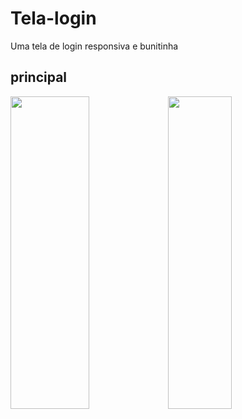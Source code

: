 # Tela-login
Uma tela de login responsiva e bunitinha

## principal
<div style="display:flex">
  <img style="width:50%; height: 500px" src="https://github.com/winycios/Tela-login/assets/79330086/6c507b36-6cc0-4759-bcef-01b0357eb14c"> 
<img style="width:45%; height: 500px" src="https://github.com/winycios/Tela-login/assets/79330086/64b421ba-5745-459b-b27a-4479e8636e40">
</div>


